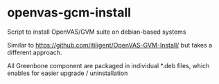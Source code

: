 # openvas-gcm-install
Script to install OpenVAS/GVM suite on debian-based systems

Similar to https://github.com/itiligent/OpenVAS-GVM-Install/ but takes a different approach.

All Greenbone component are packaged in individual *.deb files, which enables for easier upgrade / uninstallation
